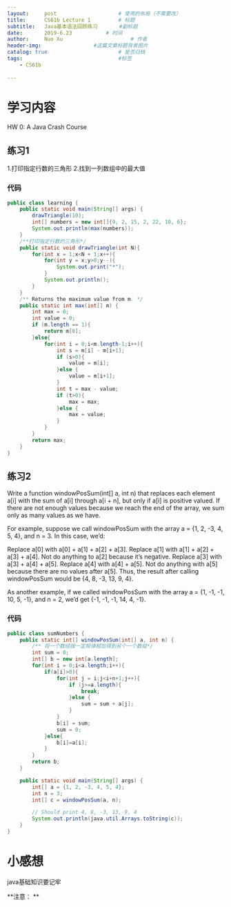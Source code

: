 ```yaml
---
layout:     post   				    # 使用的布局（不需要改）
title:      CS61b Lecture 1			# 标题 
subtitle:   Java基本语法回顾练习       #副标题
date:       2019-6.23			# 时间
author:     Nuo Xu 						# 作者
header-img:              	#这篇文章标题背景图片
catalog: true 						# 是否归档
tags:								#标签
    - CS61b
    
---
```

# 学习内容
HW 0: A Java Crash Course

## 练习1
1.打印指定行数的三角形
2.找到一列数组中的最大值

### 代码
```java
public class learning {
    public static void main(String[] args) {
        drawTriangle(10);
        int[] numbers = new int[]{9, 2, 15, 2, 22, 10, 6};
        System.out.println(max(numbers));
    }
    /**打印指定行数的三角形*/
    public static void drawTriangle(int N){
        for(int x = 1;x<N + 1;x++){
            for(int y = x;y>0;y--){
                System.out.print("*");
            }
            System.out.println();
        }
    }
    /** Returns the maximum value from m. */
    public static int max(int[] m) {
        int max = 0;
        int value = 0;
        if (m.length == 1){
            return m[0];
        }else{
            for(int i = 0;i<m.length-1;i++){
                int s = m[i] - m[i+1];
                if (s>0){
                    value = m[i];
                }else {
                    value = m[i+1];
                }
                int t = max - value;
                if (t>0){
                    max = max;
                }else {
                    max = value;
                }
            }
        }
        return max;
    }
}
```
## 练习2
Write a function windowPosSum(int[] a, int n) that replaces each element a[i] with the sum of a[i] through a[i + n], but only if a[i] is positive valued. If there are not enough values because we reach the end of the array, we sum only as many values as we have.

For example, suppose we call windowPosSum with the array a = {1, 2, -3, 4, 5, 4}, and n = 3. In this case, we’d:

Replace a[0] with a[0] + a[1] + a[2] + a[3].
Replace a[1] with a[1] + a[2] + a[3] + a[4].
Not do anything to a[2] because it’s negative.
Replace a[3] with a[3] + a[4] + a[5].
Replace a[4] with a[4] + a[5].
Not do anything with a[5] because there are no values after a[5].
Thus, the result after calling windowPosSum would be {4, 8, -3, 13, 9, 4}.

As another example, if we called windowPosSum with the array a = {1, -1, -1, 10, 5, -1}, and n = 2, we’d get {-1, -1, -1, 14, 4, -1}.

### 代码
```java
public class sumNumbers {
    public static int[] windowPosSum(int[] a, int n) {
        /** 将一个数组按一定规律相加得到另个一个数组*/
        int sum = 0;
        int[] b = new int[a.length];
        for(int i = 0;i<a.length;i++){
            if(a[i]>0){
                for(int j = i;j<i+n+1;j++){
                    if (j>=a.length){
                        break;
                    }else {
                        sum = sum + a[j];
                    }
                }
                b[i] = sum;
                sum = 0;
            }else{
                b[i]=a[i];
            }
        }
        return b;
    }

    public static void main(String[] args) {
        int[] a = {1, 2, -3, 4, 5, 4};
        int n = 3;
        int[] c = windowPosSum(a, n);

        // Should print 4, 8, -3, 13, 9, 4
        System.out.println(java.util.Arrays.toString(c));
    }
}
```
# 小感想
java基础知识要记牢

**注意：  **

